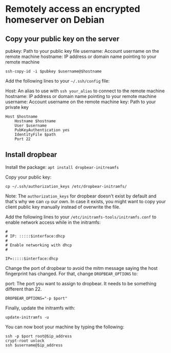 # Remotely access an encrypted homeserver on Debian

## Copy your public key on the server

pubkey: Path to your public key file
username: Account username on the remote machine
hostname: IP address or domain name pointing to your remote machine

```
ssh-copy-id -i $pubkey $username@$hostname
```

Add the following lines to your `~/.ssh/config` file:

Host: An alias to use with `ssh your_alias` to connect to the remote machine
hostname: IP address or domain name pointing to your remote machine
username: Account username on the remote machine
key: Path to your private key

```
Host $hostname
    Hostname $hostname
    User $username
    PubKeyAuthentication yes
    IdentityFile $path
    Port 22
```

## Install dropbear

Install the package: `apt install dropbear-initreamfs`

Copy your public key:

```
cp ~/.ssh/authorization_keys /etc/dropbear-initramfs/
```

Note: The `authorization_keys` for dropbear doesn't exist by default and that's
      why we can `cp` our own. In case it exists, you might want to copy your
      client public key manually instead of overwrite the file.

Add the following lines to your `/etc/initramfs-tools/initramfs.conf` to enable
network access while in the initramfs:

```
#
# IP: :::::$interface:dhcp
#
# Enable networking with dhcp
#

IP=:::::$interface:dhcp
```

Change the port of dropbear to avoid the mitm message saying the host
fingerprint has changed. For that, change `DROPBEAR_OPTIONS` to:

port: The port you want to assign to dropbear. It needs to be something different
      than 22.

```
DROPBEAR_OPTIONS="-p $port"
```

Finally, update the initramfs with:

```
update-initramfs -u
```

You can now boot your machine by typing the following:

```
ssh -p $port root@$ip_address
crypt-root unlock
ssh $username@$ip_address
```


